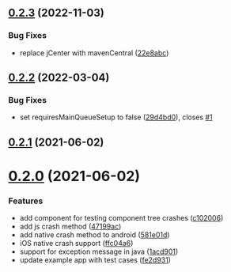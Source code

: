 ## [0.2.3](https://github.com/cwhenderson20/react-native-crash-tester/compare/v0.2.2...v0.2.3) (2022-11-03)


### Bug Fixes

* replace jCenter with mavenCentral ([22e8abc](https://github.com/cwhenderson20/react-native-crash-tester/commit/22e8abc18e81dbf1b0548aed0faa7f624b36a349))

## [0.2.2](https://github.com/cwhenderson20/react-native-crash-tester/compare/v0.2.1...v0.2.2) (2022-03-04)


### Bug Fixes

* set requiresMainQueueSetup to false ([29d4bd0](https://github.com/cwhenderson20/react-native-crash-tester/commit/29d4bd09a816da74f087f6eadd88a75336bc69c9)), closes [#1](https://github.com/cwhenderson20/react-native-crash-tester/issues/1)

## [0.2.1](https://github.com/cwhenderson20/react-native-crash-tester/compare/v0.2.0...v0.2.1) (2021-06-02)



# [0.2.0](https://github.com/cwhenderson20/react-native-crash-tester/compare/v0.2.0...v0.2.1) (2021-06-02)


### Features

* add component for testing component tree crashes ([c102006](https://github.com/cwhenderson20/react-native-crash-tester/commit/c10200636eb0b1aa265a2d4ba10b6898fb1b0399))
* add js crash method ([47199ac](https://github.com/cwhenderson20/react-native-crash-tester/commit/47199ace00343b2d61705ca24a0dd4ec83d12918))
* add native crash method to android ([581e01d](https://github.com/cwhenderson20/react-native-crash-tester/commit/581e01deab95857dc1da7768c939b1d218f8b5f0))
* iOS native crash support ([ffc04a6](https://github.com/cwhenderson20/react-native-crash-tester/commit/ffc04a62f95ac87c428408b2b6c5ad0660aa6d1c))
* support for exception message in java ([1acd901](https://github.com/cwhenderson20/react-native-crash-tester/commit/1acd901643763e0e6353c3bf182dc8a370c75465))
* update example app with test cases ([fe2d931](https://github.com/cwhenderson20/react-native-crash-tester/commit/fe2d9312f1e3e62d0f2493c5e3ecd2f616c0720c))

